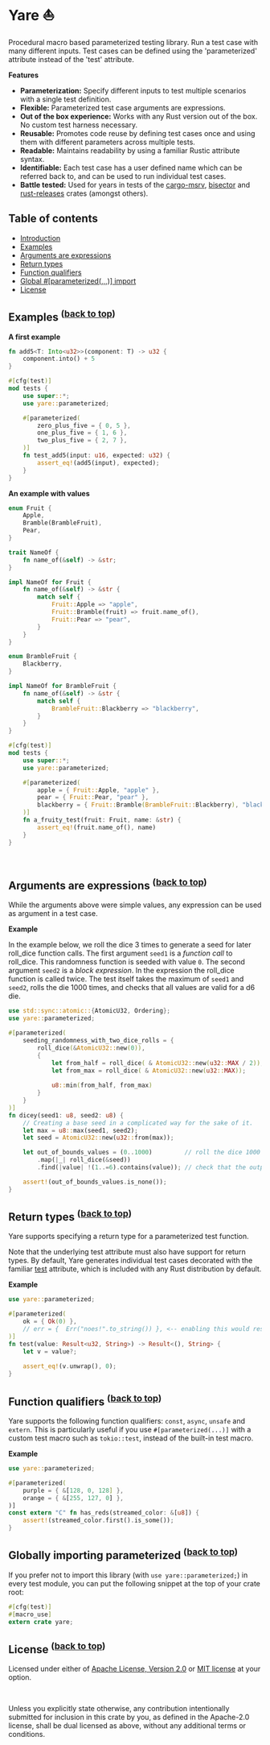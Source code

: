 # Yare ⛵

Procedural macro based parameterized testing library. Run a test case with many different inputs.
Test cases can be defined using the 'parameterized' attribute instead of the 'test' attribute.

**Features**
- **Parameterization:** Specify different inputs to test multiple scenarios with a single test definition.
- **Flexible:** Parameterized test case arguments are expressions.
- **Out of the box experience:** Works with any Rust version out of the box. No custom test harness necessary.
- **Reusable:** Promotes code reuse by defining test cases once and using them with different parameters across multiple tests.
- **Readable:** Maintains readability by using a familiar Rustic attribute syntax.
- **Identifiable:** Each test case has a user defined name which can be referred back to, and can be used to run individual test cases. 
- **Battle tested:** Used for years in tests of the [cargo-msrv](https://crates.io/crates/cargo-msrv), [bisector](https://crates.io/crates/bisector) and [rust-releases](https://crates.io/crates/rust-releases) crates (amongst others).

## Table of contents

* [Introduction](#yare-)
* [Examples](#examples-supa-hrefyareback-to-topasup)
* [Arguments are expressions](#arguments-are-expressions-supa-hrefyareback-to-topasup)
* [Return types](#return-types-supa-hrefyareback-to-topasup)
* [Function qualifiers](#function-qualifiers-supa-hrefyareback-to-topasup)
* [Global #[parameterized(,,,)] import](#globally-importing-parameterized-supa-hrefyareback-to-topasup)
* [License](#license-supa-hrefyareback-to-topasup)

## Examples <sup>(<a href="#yare">back to top</a>)</sup>


**A first example**

```rust
fn add5<T: Into<u32>>(component: T) -> u32 {
    component.into() + 5
}

#[cfg(test)]
mod tests {
    use super::*;
    use yare::parameterized;

    #[parameterized(
        zero_plus_five = { 0, 5 },
        one_plus_five = { 1, 6 },
        two_plus_five = { 2, 7 },
    )]
    fn test_add5(input: u16, expected: u32) {
        assert_eq!(add5(input), expected);
    }
}
```

**An example with values**

```rust
enum Fruit {
    Apple,
    Bramble(BrambleFruit),
    Pear,
}

trait NameOf {
    fn name_of(&self) -> &str;
}

impl NameOf for Fruit {
    fn name_of(&self) -> &str {
        match self {
            Fruit::Apple => "apple",
            Fruit::Bramble(fruit) => fruit.name_of(),
            Fruit::Pear => "pear",
        }
    }
}

enum BrambleFruit {
    Blackberry,
}

impl NameOf for BrambleFruit {
    fn name_of(&self) -> &str {
        match self {
            BrambleFruit::Blackberry => "blackberry",
        }
    }
}

#[cfg(test)]
mod tests {
    use super::*;
    use yare::parameterized;

    #[parameterized(
        apple = { Fruit::Apple, "apple" },
        pear = { Fruit::Pear, "pear" },
        blackberry = { Fruit::Bramble(BrambleFruit::Blackberry), "blackberry" },
    )]
    fn a_fruity_test(fruit: Fruit, name: &str) {
        assert_eq!(fruit.name_of(), name)
    }
}
```

<br>

## Arguments are expressions <sup>(<a href="#yare">back to top</a>)</sup>

While the arguments above were simple values, any expression can be used as argument in a test case.

**Example**

In the example below, we roll the dice 3 times to generate a seed for later roll_dice function calls.
The first argument `seed1` is a _function call_ to roll_dice. This randomness function is seeded with value `0`.
The second argument `seed2` is a _block expression_. In the expression the roll_dice function is called twice.
The test itself takes the maximum of `seed1` and `seed2`, rolls the die 1000 times, and checks that all values
are valid for a d6 die.

```rust
use std::sync::atomic::{AtomicU32, Ordering};
use yare::parameterized;

#[parameterized(
    seeding_randomness_with_two_dice_rolls = { 
        roll_dice(&AtomicU32::new(0)),                                      // <- This is an expression (a function call)
        {                                                                   // <- This is also an expression (a block expression)
            let from_half = roll_dice( & AtomicU32::new(u32::MAX / 2));
            let from_max = roll_dice( & AtomicU32::new(u32::MAX));
            
            u8::min(from_half, from_max)
        }
    }
)]
fn dicey(seed1: u8, seed2: u8) {
    // Creating a base seed in a complicated way for the sake of it.
    let max = u8::max(seed1, seed2);
    let seed = AtomicU32::new(u32::from(max));

    let out_of_bounds_values = (0..1000)         // roll the dice 1000 times
        .map(|_| roll_dice(&seed))
        .find(|value| !(1..=6).contains(value)); // check that the outputs of the dice are just 1, 2, 3, 4, 5 or 6. 

    assert!(out_of_bounds_values.is_none());
}
```

## Return types <sup>(<a href="#yare">back to top</a>)</sup>

Yare supports specifying a return type for a parameterized test function.

Note that the underlying test attribute must also have support for return types.
By default, Yare generates individual test cases decorated with the familiar [test](https://doc.rust-lang.org/reference/attributes/testing.html#the-test-attribute)
attribute, which is included with any Rust distribution by default.

**Example**

```rust
use yare::parameterized;

#[parameterized(
    ok = { Ok(0) },
    // err = {  Err("noes!".to_string()) }, <-- enabling this would result in a failed test, since the error code will not be an `ErrorCode::Success`. See the `Termination` trait for more.
)]
fn test(value: Result<u32, String>) -> Result<(), String> {
    let v = value?;
    
    assert_eq!(v.unwrap(), 0);
}

```

## Function qualifiers <sup>(<a href="#yare">back to top</a>)</sup>

Yare supports the following function qualifiers: `const`, `async`, `unsafe` and `extern`.
This is particularly useful if you use `#[parameterized(...)]` with a custom test macro such as `tokio::test`, instead
of the built-in test macro.

**Example**

```rust
use yare::parameterized;

#[parameterized(
    purple = { &[128, 0, 128] },
    orange = { &[255, 127, 0] },
)]
const extern "C" fn has_reds(streamed_color: &[u8]) {
    assert!(streamed_color.first().is_some());
}
```

## Globally importing parameterized <sup>(<a href="#yare">back to top</a>)</sup>

If you prefer not to import this library (with `use yare::parameterized;`) in every test module, you can put
the following snippet at the top of your crate root:

```rust
#[cfg(test)]
#[macro_use]
extern crate yare;
```

## License <sup>(<a href="#yare">back to top</a>)</sup>

Licensed under either of <a href="LICENSE-APACHE">Apache License, Version
2.0</a> or <a href="LICENSE-MIT">MIT license</a> at your option.

<br>

Unless you explicitly state otherwise, any contribution intentionally submitted
for inclusion in this crate by you, as defined in the Apache-2.0 license, shall
be dual licensed as above, without any additional terms or conditions.
